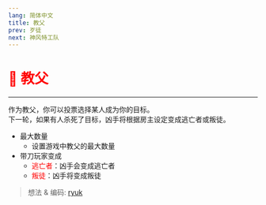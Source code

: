 ```yaml
---
lang: 简体中文
title: 教父
prev: 歹徒
next: 神风特工队
---
```


# <font color="red">🤵 <b>教父</b></font> <Badge text="Support" type="tip" vertical="middle"/>

***

作为教父，你可以投票选择某人成为你的目标。<br>
下一轮，如果有人杀死了目标，凶手将根据房主设定变成逃亡者或叛徒。

- 最大数量
  - 设置游戏中教父的最大数量
- 带刀玩家变成
  - <font color=red>逃亡者</font>：凶手会变成逃亡者
  - <font color=red>叛徒</font>：凶手将变成叛徒

> 想法 & 编码: [ryuk](#)
